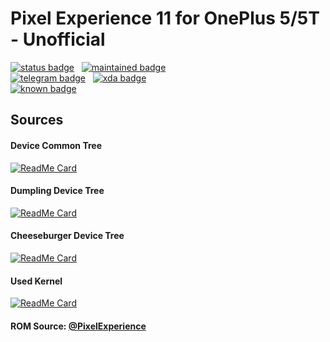 # Pixel Experience 11 for OnePlus 5/5T - Unofficial

[![status badge](https://img.shields.io/badge/STATUS-BETA-eeee00?style=for-the-badge)](https://t.me/lexipc) &nbsp; 
[![maintained badge](https://img.shields.io/badge/MAINTAINED-YES-00ee00?style=for-the-badge)](https://t.me/lexipc) <br />
[![telegram badge](https://img.shields.io/badge/Telegram-2CA5E0?style=for-the-badge&logo=telegram&logoColor=white)](https://t.me/lexipc) &nbsp; 
[![xda badge](https://img.shields.io/badge/XDA_Developers-F59812?style=for-the-badge&logo=xda-developers&logoColor=white)](https://t.me/lexipc) <br />
[![known badge](https://img.shields.io/badge/KNOWN-ISSUES-{ffaa00}?style=for-the-badge)](https://t.me/lexipc) &nbsp; 





## Sources

#### Device Common Tree
[![ReadMe Card](https://github-readme-stats.vercel.app/api/pin/?username=xLexip&repo=pe_device_oneplus_msm8998-common)](https://github.com/xLexip/pe_device_oneplus_msm8998-common)

#### Dumpling Device Tree
[![ReadMe Card](https://github-readme-stats.vercel.app/api/pin/?username=xLexip&repo=pe_device_oneplus_dumpling)](https://github.com/xLexip/pe_device_oneplus_dumpling)

#### Cheeseburger Device Tree
[![ReadMe Card](https://github-readme-stats.vercel.app/api/pin/?username=xLexip&repo=pe_device_oneplus_cheeseburger)](https://github.com/xLexip/pe_device_oneplus_cheeseburger)

#### Used Kernel
[![ReadMe Card](https://github-readme-stats.vercel.app/api/pin/?username=LineageOS-oneplus5&repo=android_kernel_oneplus_msm8998)](https://github.com/LineageOS-oneplus5/android_kernel_oneplus_msm8998)

#### ROM Source: [@PixelExperience](https://github.com/PixelExperience)


